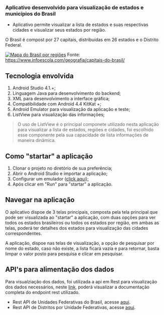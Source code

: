 ### Aplicativo desenvolvido para visualização de estados e municípios do Brasil

- Aplicativo permite visualizar a lista de estados e suas respectivas cidades e visualizar seus estados por região.

O Brasil é compost por 27 capitais, distribuídas em 26 estados e o Distrito Federal.

[![Mapa do Brasil por regiões](https://www.infoescola.com/wp-content/uploads/2020/08/mapa-capitais-brasil.jpg "Mapa do Brasil por regiões")](https://www.infoescola.com/wp-content/uploads/2020/08/mapa-capitais-brasil.jpg "Mapa do Brasil por regiões")
Fonte: https://www.infoescola.com/geografia/capitais-do-brasil/

## Tecnologia envolvida

1. Android Studio 4.1.+;
1. Linguagem Java para desenvolvimento do backend;
1. XML para desenvolvimento a interface gráfica;
1. Compatibilidade com Android 4.4 KitKat +;
1. Android Emulator para visualização da aplicação e teste;
1. ListView para visualização das informações;

>O uso de ListView é o principal componete utilizado nesta aplicação para visualizar a lista de estados, regiões e cidades, foi escolhido esse componente pela sua capacidade de lista informações de maneira dinâmica.

## Como "startar" a aplicação
1. Clonar o projeto no diretório de sua preferência;
1. Abrir o Android Studio e importar a aplicação;
1. Configurar um emulador ([click aqui);](https://developer.android.com/studio/run/emulator?hl=pt-br "click aqui")
1. Após clicar em "Run" para "startar" a aplicação.

## Navegar na aplicação
O aplicativo dispoe de 3 telas principais, composta pela tela principal que pode ser visualizada ao "startar" a aplicação, com duas opções para ver todos  os estados brasileiros ou  todos os estados por região, em ambas as telas, poderá ter detalhes dos estados para visualização das cidades correspondentes.

A aplicação, dispoe nas telas de visualização, a opção de pesquisar por nome do estado, caso não existe, a lista ficará vazia e para retornar, basta limpar o valor posto para pesquisa e clicar em pesquisar.

## API's para alimentação dos dados
Para visualziação dos dados, foi utilizada a api em Rest para visualização dos dados necessários, neste [link](https://servicodados.ibge.gov.br/api/docs/localidades "link"), poderá visualizar a documentação completa do endpoint rest utilizado.
- Rest API de Unidades Federativas do Brasil, acesse [aqui](https://servicodados.ibge.gov.br/api/docs/localidades#api-UFs-estadosGet "aqui").
- Rest API de Distritos por Unidade Federativas, acesse [aqui](https://servicodados.ibge.gov.br/api/docs/localidades#api-Distritos-estadosUFDistritosGet "aqui").